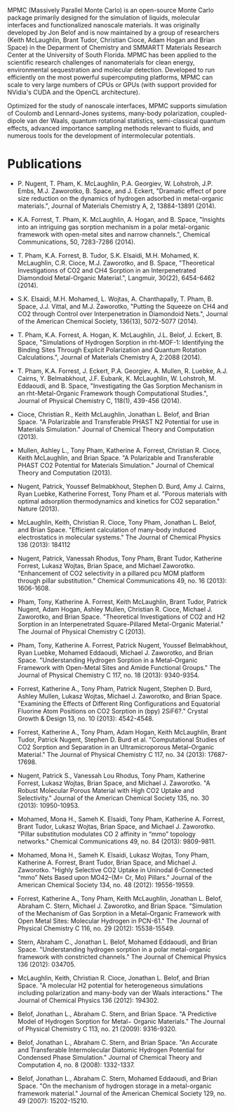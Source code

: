 MPMC (Massively Parallel Monte Carlo) is an open-source Monte Carlo package primarily designed for the simulation of liquids, molecular interfaces and functionalized nanoscale materials. It was originally developed by Jon Belof and is now maintained by a group of researchers (Keith McLaughlin, Brant Tudor, Christian Cioce, Adam Hogan and Brian Space) in the Deparment of Chemistry and SMMARTT Materials Research Center at the University of South Florida. MPMC has been applied to the scientific research challenges of nanomaterials for clean energy, environmental sequestration and molecular detection. Developed to run efficiently on the most powerful supercomputing platforms, MPMC can scale to very large numbers of CPUs or GPUs (with support provided for NVidia's CUDA and the OpenCL architecture).

Optimized for the study of nanoscale interfaces, MPMC supports simulation of Coulomb and Lennard-Jones systems, many-body polarization, coupled-dipole van der Waals, quantum rotational statistics, semi-classical quantum effects, advanced importance sampling methods relevant to fluids, and numerous tools for the development of intermolecular potentials.

# Publications

* P. Nugent, T. Pham, K. McLaughlin, P.A. Georgiev, W. Lohstroh, J.P. Embs, M.J. Zaworotko, B. Space, and J. Eckert, "Dramatic effect of pore size reduction on the dynamics of hydrogen adsorbed in metal-organic materials.", Journal of Materials Chemistry A, 2, 13884-13891 (2014). 

* K.A. Forrest, T. Pham, K. McLaughlin, A. Hogan, and B. Space, "Insights into an intriguing gas sorption mechanism in a polar metal-organic framework with open-metal sites and narrow channels.", Chemical Communications, 50, 7283-7286 (2014). 

* T. Pham, K.A. Forrest, B. Tudor, S.K. Elsaidi, M.H. Mohamed, K. McLaughlin, C.R. Cioce, M.J. Zaworotko, and B. Space, "Theoretical Investigations of CO2 and CH4 Sorption in an Interpenetrated Diamondoid Metal-Organic Material.", Langmuir, 30(22), 6454-6462 (2014). 

* S.K. Elsaidi, M.H. Mohamed, L. Wojtas, A. Chanthapally, T. Pham, B. Space, J.J. Vittal, and M.J. Zaworotko, "Putting the Squeeze on CH4 and CO2 through Control over Interpenetration in Diamondoid Nets.", Journal of the American Chemical Society, 136(13), 5072-5077 (2014). 

* T. Pham, K.A. Forrest, A. Hogan, K. McLaughlin, J.L. Belof, J. Eckert, B. Space, "Simulations of Hydrogen Sorption in rht-MOF-1: Identifying the Binding Sites Through Explicit Polarization and Quantum Rotation Calculations.", Journal of Materials Chemistry A, 2:2088 (2014). 

* T. Pham, K.A. Forrest, J. Eckert, P.A. Georgiev, A. Mullen, R. Luebke, A.J. Cairns, Y. Belmabkhout, J.F. Eubank, K. McLaughlin, W. Lohstroh, M. Eddaoudi, and B. Space, "Investigating the Gas Sorption Mechanism in an rht-Metal-Organic Framework though Computational Studies.", Journal of Physical Chemistry C, 118(1), 439-456 (2014). 

* Cioce, Christian R., Keith McLaughlin, Jonathan L. Belof, and Brian Space. "A Polarizable and Transferable PHAST N2 Potential for use in Materials Simulation." Journal of Chemical Theory and Computation (2013). 

* Mullen, Ashley L., Tony Pham, Katherine A. Forrest, Christian R. Cioce, Keith McLaughlin, and Brian Space. "A Polarizable and Transferable PHAST CO2 Potential for Materials Simulation." Journal of Chemical Theory and Computation (2013). 

* Nugent, Patrick, Youssef Belmabkhout, Stephen D. Burd, Amy J. Cairns, Ryan Luebke, Katherine Forrest, Tony Pham et al. "Porous materials with optimal adsorption thermodynamics and kinetics for CO2 separation." Nature (2013). 

* McLaughlin, Keith, Christian R. Cioce, Tony Pham, Jonathan L. Belof, and Brian Space. "Efficient calculation of many-body induced electrostatics in molecular systems." The Journal of Chemical Physics 136 (2013): 184112 

* Nugent, Patrick, Vanessah Rhodus, Tony Pham, Brant Tudor, Katherine Forrest, Lukasz Wojtas, Brian Space, and Michael Zaworotko. "Enhancement of CO2 selectivity in a pillared pcu MOM platform through pillar substitution." Chemical Communications 49, no. 16 (2013): 1606-1608. 

* Pham, Tony, Katherine A. Forrest, Keith McLaughlin, Brant Tudor, Patrick Nugent, Adam Hogan, Ashley Mullen, Christian R. Cioce, Michael J. Zaworotko, and Brian Space. "Theoretical Investigations of CO2 and H2 Sorption in an Interpenetrated Square-Pillared Metal-Organic Material." The Journal of Physical Chemistry C (2013). 

* Pham, Tony, Katherine A. Forrest, Patrick Nugent, Youssef Belmabkhout, Ryan Luebke, Mohamed Eddaoudi, Michael J. Zaworotko, and Brian Space. "Understanding Hydrogen Sorption in a Metal–Organic Framework with Open-Metal Sites and Amide Functional Groups." The Journal of Physical Chemistry C 117, no. 18 (2013): 9340-9354. 

* Forrest, Katherine A., Tony Pham, Patrick Nugent, Stephen D. Burd, Ashley Mullen, Lukasz Wojtas, Michael J. Zaworotko, and Brian Space. "Examining the Effects of Different Ring Configurations and Equatorial Fluorine Atom Positions on CO2 Sorption in (bpy) 2SiF6?." Crystal Growth & Design 13, no. 10 (2013): 4542-4548. 

* Forrest, Katherine A., Tony Pham, Adam Hogan, Keith McLaughlin, Brant Tudor, Patrick Nugent, Stephen D. Burd et al. "Computational Studies of CO2 Sorption and Separation in an Ultramicroporous Metal–Organic Material." The Journal of Physical Chemistry C 117, no. 34 (2013): 17687-17698. 

* Nugent, Patrick S., Vanessah Lou Rhodus, Tony Pham, Katherine Forrest, Lukasz Wojtas, Brian Space, and Michael J. Zaworotko. "A Robust Molecular Porous Material with High CO2 Uptake and Selectivity." Journal of the American Chemical Society 135, no. 30 (2013): 10950-10953. 

* Mohamed, Mona H., Sameh K. Elsaidi, Tony Pham, Katherine A. Forrest, Brant Tudor, Lukasz Wojtas, Brian Space, and Michael J. Zaworotko. "Pillar substitution modulates CO 2 affinity in “mmo” topology networks." Chemical Communications 49, no. 84 (2013): 9809-9811. 

* Mohamed, Mona H., Sameh K. Elsaidi, Lukasz Wojtas, Tony Pham, Katherine A. Forrest, Brant Tudor, Brian Space, and Michael J. Zaworotko. "Highly Selective CO2 Uptake in Uninodal 6-Connected “mmo” Nets Based upon MO42–(M= Cr, Mo) Pillars." Journal of the American Chemical Society 134, no. 48 (2012): 19556-19559. 

* Forrest, Katherine A., Tony Pham, Keith McLaughlin, Jonathan L. Belof, Abraham C. Stern, Michael J. Zaworotko, and Brian Space. "Simulation of the Mechanism of Gas Sorption in a Metal–Organic Framework with Open Metal Sites: Molecular Hydrogen in PCN-61." The Journal of Physical Chemistry C 116, no. 29 (2012): 15538-15549. 

* Stern, Abraham C., Jonathan L. Belof, Mohamed Eddaoudi, and Brian Space. "Understanding hydrogen sorption in a polar metal-organic framework with constricted channels." The Journal of Chemical Physics 136 (2012): 034705. 

* McLaughlin, Keith, Christian R. Cioce, Jonathan L. Belof, and Brian Space. "A molecular H2 potential for heterogeneous simulations including polarization and many-body van der Waals interactions." The Journal of Chemical Physics 136 (2012): 194302. 

* Belof, Jonathan L., Abraham C. Stern, and Brian Space. "A Predictive Model of Hydrogen Sorption for Metal− Organic Materials." The Journal of Physical Chemistry C 113, no. 21 (2009): 9316-9320. 

* Belof, Jonathan L., Abraham C. Stern, and Brian Space. "An Accurate and Transferable Intermolecular Diatomic Hydrogen Potential for Condensed Phase Simulation." Journal of Chemical Theory and Computation 4, no. 8 (2008): 1332-1337. 

* Belof, Jonathan L., Abraham C. Stern, Mohamed Eddaoudi, and Brian Space. "On the mechanism of hydrogen storage in a metal-organic framework material." Journal of the American Chemical Society 129, no. 49 (2007): 15202-15210. 

